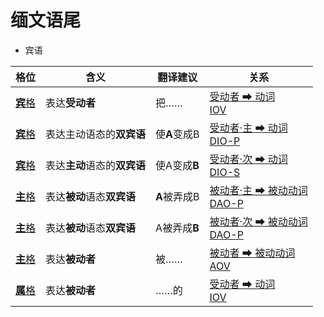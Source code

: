 # 缅文语尾

- 宾语

|格位|含义|翻译建议|关系|
|-|-|-|-|
|[**宾**格](https://assets-hk.wikipali.org/pali-handbook/zh-Hans/declension/acc.html)|表达**受动者**|把……|[受动者 ➡ 动词<br>IOV](https://assets-hk.wikipali.org/pali-handbook/zh-Hans/basic-relation/acc/acc-iov.html)|
|[**宾**格](https://assets-hk.wikipali.org/pali-handbook/zh-Hans/declension/acc.html)|表达主动语态的**双宾语**|使**A**变成B|[受动者·主 ➡ 动词<br>DIO-P](https://assets-hk.wikipali.org/pali-handbook/zh-Hans/basic-relation/acc/acc-dio.html#dio-p)|
|[**宾**格](https://assets-hk.wikipali.org/pali-handbook/zh-Hans/declension/acc.html)|表达**主动**语态的**双宾语**|使A变成**B**|[受动者·次 ➡ 动词<br>DIO-S](https://assets-hk.wikipali.org/pali-handbook/zh-Hans/basic-relation/acc/acc-dio.html#dio-s)|
|[**主**格](https://assets-hk.wikipali.org/pali-handbook/zh-Hans/declension/nom.html)|表达**被动**语态**双宾语**|**A**被弄成B|[被动者·主 ➡ 被动动词<br>DAO-P](https://assets-hk.wikipali.org/pali-handbook/zh-Hans/basic-relation/nom/nom-dao.html)|
|[**主**格](https://assets-hk.wikipali.org/pali-handbook/zh-Hans/declension/nom.html)|表达**被动**语态**双宾语**|A被弄成**B**|[被动者·次 ➡ 被动动词<br>DAO-P](https://assets-hk.wikipali.org/pali-handbook/zh-Hans/basic-relation/nom/nom-dao.html)|
|[**主**格](https://assets-hk.wikipali.org/pali-handbook/zh-Hans/declension/nom.html)|表达**被动者**|被……|[被动者 ➡ 被动动词<br>AOV](https://assets-hk.wikipali.org/pali-handbook/zh-Hans/basic-relation/nom/nom-aov.html)|
|[**属**格](https://assets-hk.wikipali.org/pali-handbook/zh-Hans/declension/nom.html)|表达**被动者**|……的|[受动者 ➡ 动词<br>IOV](https://assets-hk.wikipali.org/pali-handbook/zh-Hans/basic-relation/gen/gen-iov.html)|
